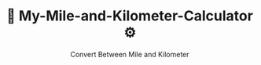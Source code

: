 <div align="center">

# 🧮 My-Mile-and-Kilometer-Calculator ⚙️  

Convert Between Mile and Kilometer

</div>

